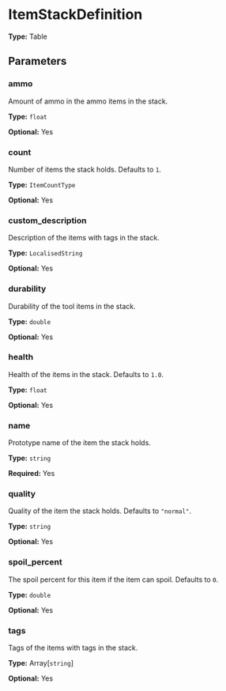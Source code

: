 # ItemStackDefinition

**Type:** Table

## Parameters

### ammo

Amount of ammo in the ammo items in the stack.

**Type:** `float`

**Optional:** Yes

### count

Number of items the stack holds. Defaults to `1`.

**Type:** `ItemCountType`

**Optional:** Yes

### custom_description

Description of the items with tags in the stack.

**Type:** `LocalisedString`

**Optional:** Yes

### durability

Durability of the tool items in the stack.

**Type:** `double`

**Optional:** Yes

### health

Health of the items in the stack. Defaults to `1.0`.

**Type:** `float`

**Optional:** Yes

### name

Prototype name of the item the stack holds.

**Type:** `string`

**Required:** Yes

### quality

Quality of the item the stack holds. Defaults to `"normal"`.

**Type:** `string`

**Optional:** Yes

### spoil_percent

The spoil percent for this item if the item can spoil. Defaults to `0`.

**Type:** `double`

**Optional:** Yes

### tags

Tags of the items with tags in the stack.

**Type:** Array[`string`]

**Optional:** Yes

